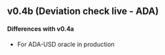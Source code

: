 ## v0.4b (Deviation check live - ADA)

#### Differences with v0.4a

- For ADA-USD oracle in production

